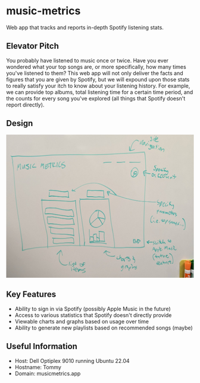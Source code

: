 # music-metrics
Web app that tracks and reports in-depth Spotify listening stats.

## Elevator Pitch

You probably have listened to music once or twice. Have you ever wondered what your top songs are, or more specifically, how many times you've listened to them? This web app will not only deliver the facts and figures that you are given by Spotify, but we will expound upon those stats to really satisfy your itch to know about your listening history. For example, we can provide top albums, total listening time for a certain time period, and the counts for every song you've explored (all things that Spotify doesn't report directly).

## Design

![Design](design2.jpg)

## Key Features

* Ability to sign in via Spotify (possibly Apple Music in the future)
* Access to various statistics that Spotify doesn't directly provide
* Viewable charts and graphs based on usage over time
* Ability to generate new playlists based on recommended songs (maybe)

## Useful Information

* Host: Dell Optiplex 9010 running Ubuntu 22.04
* Hostname: Tommy
* Domain: musicmetrics.app
